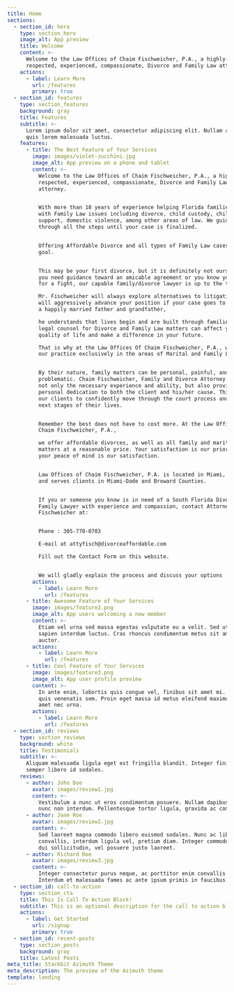 ```yaml
---
title: Home
sections:
  - section_id: hero
    type: section_hero
    image_alt: App preview
    title: Welcome
    content: >-
      Welcome to the Law Offices of Chaim Fischweicher, P.A., a highly-
      respected, experienced, compassionate, Divorce and Family Law attorney.
    actions:
      - label: Learn More
        url: /features
        primary: true
  - section_id: features
    type: section_features
    background: gray
    title: Features
    subtitle: >-
      Lorem ipsum dolor sit amet, consectetur adipiscing elit. Nullam a metus
      quis lorem malesuada luctus.
    features:
      - title: The Best Feature of Your Services
        image: images/violet-zucchini.jpg
        image_alt: App preview on a phone and tablet
        content: >-
          Welcome to the Law Offices of Chaim Fischweicher, P.A., a highly-
          respected, experienced, compassionate, Divorce and Family Law
          attorney.


          With more than 18 years of experience helping Florida families deal
          with Family Law issues including divorce, child custody, child
          support, domestic violence, among other areas of law. We guide you
          through all the steps until your case is finalized.


          Offering Affordable Divorce and all types of Family Law cases is our
          goal.


          This may be your first divorce, but it is definitely not ours. Whether
          you need guidance toward an amicable agreement or you know you are in
          for a fight, our capable family/divorce lawyer is up to the task.

          Mr. Fischweicher will always explore alternatives to litigation, but
          will aggressively advance your position if your case goes to court. As
          a happily married father and grandfather,

          he understands that lives begin and are built through families. Having
          legal counsel for Divorce and Family Law matters can affect your
          quality of life and make a difference in your future.

          That is why at the Law Offices Of Chaim Fischweicher, P.A., we focus
          our practice exclusively in the areas of Marital and Family Law.


          By their nature, family matters can be personal, painful, and
          problematic. Chaim Fischweicher, Family and Divorce Attorney provides
          not only the necessary experience and ability, but also provides that
          personal dedication to both the client and his/her cause. This allows
          our clients to confidently move through the court process and onto the
          next stages of their lives.


          Remember the best does not have to cost more. At the Law Offices of
          Chaim Fischweicher, P.A.,

          we offer affordable divorces, as well as all family and marital law
          matters at a reasonable price. Your satisfaction is our priority, and
          your peace of mind is our satisfaction.


          Law Offices of Chaim Fischweicher, P.A. is located in Miami, Florida
          and serves clients in Miami-Dade and Broward Counties.


          If you or someone you know is in need of a South Florida Divorce and
          Family Lawyer with experience and compassion, contact Attorney Chaim
          Fischweicher at:


          Phone : 305-770-0703

          E-mail at attyfisch@divorceaffordable.com

          Fill out the Contact Form on this website.


          We will gladly explain the process and discuss your options
        actions:
          - label: Learn More
            url: /features
      - title: Awesome Feature of Your Services
        image: images/feature2.png
        image_alt: App users welcoming a new member
        content: >-
          Etiam vel urna sed massa egestas vulputate eu a velit. Sed ut nisl nec
          sapien interdum luctus. Cras rhoncus condimentum metus sit amet
          auctor.
        actions:
          - label: Learn More
            url: /features
      - title: Cool Feature of Your Services
        image: images/feature3.png
        image_alt: App user profile preview
        content: >-
          In ante enim, lobortis quis congue vel, finibus sit amet mi. Aenean
          quis venenatis sem. Proin eget massa id metus eleifend maximus sit
          amet nec urna.
        actions:
          - label: Learn More
            url: /features
  - section_id: reviews
    type: section_reviews
    background: white
    title: Testimonials
    subtitle: >-
      Aliquam malesuada ligula eget est fringilla blandit. Integer finibus
      semper libero id sodales. 
    reviews:
      - author: John Doe
        avatar: images/review1.jpg
        content: >-
          Vestibulum a nunc ut eros condimentum posuere. Nullam dapibus quis
          nunc non interdum. Pellentesque tortor ligula, gravida ac commodo eu.
      - author: Jane Roe
        avatar: images/review2.jpg
        content: >-
          Sed laoreet magna commodo libero euismod sodales. Nunc ac libero
          convallis, interdum ligula vel, pretium diam. Integer commodo sem at
          dui sollicitudin, vel posuere justo laoreet.
      - author: Richard Roe
        avatar: images/review3.jpg
        content: >-
          Integer consectetur purus neque, ac porttitor enim convallis vitae.
          Interdum et malesuada fames ac ante ipsum primis in faucibus.
  - section_id: call-to-action
    type: section_cta
    title: This Is Call To Action Block!
    subtitle: This is an optional description for the call to action block.
    actions:
      - label: Get Started
        url: /signup
        primary: true
  - section_id: recent-posts
    type: section_posts
    background: gray
    title: Latest Posts
meta_title: Stackbit Azimuth Theme
meta_description: The preview of the Azimuth theme
template: landing
---
```

